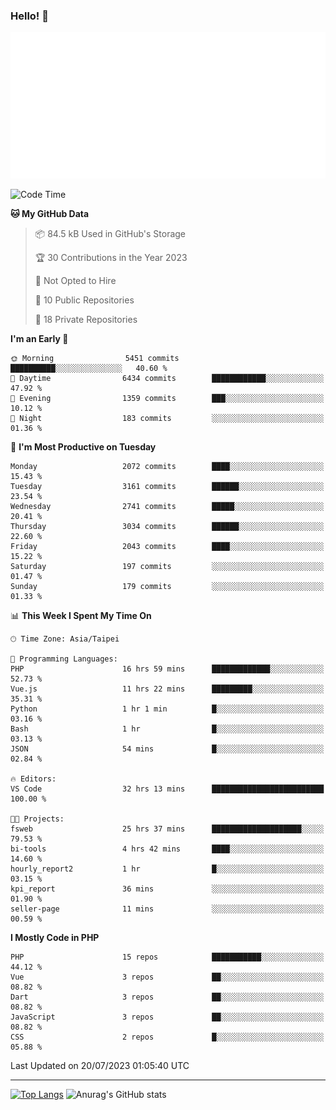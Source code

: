 ### Hello! 👋

![Metrics](/metrics.classic.svg)

<!--START_SECTION:waka-->
![Code Time](http://img.shields.io/badge/Code%20Time-430%20hrs%203%20mins-blue)

**🐱 My GitHub Data** 

> 📦 84.5 kB Used in GitHub's Storage 
 > 
> 🏆 30 Contributions in the Year 2023
 > 
> 🚫 Not Opted to Hire
 > 
> 📜 10 Public Repositories 
 > 
> 🔑 18 Private Repositories 
 > 
**I'm an Early 🐤** 

```text
🌞 Morning                5451 commits        ██████████░░░░░░░░░░░░░░░   40.60 % 
🌆 Daytime                6434 commits        ████████████░░░░░░░░░░░░░   47.92 % 
🌃 Evening                1359 commits        ███░░░░░░░░░░░░░░░░░░░░░░   10.12 % 
🌙 Night                  183 commits         ░░░░░░░░░░░░░░░░░░░░░░░░░   01.36 % 
```
📅 **I'm Most Productive on Tuesday** 

```text
Monday                   2072 commits        ████░░░░░░░░░░░░░░░░░░░░░   15.43 % 
Tuesday                  3161 commits        ██████░░░░░░░░░░░░░░░░░░░   23.54 % 
Wednesday                2741 commits        █████░░░░░░░░░░░░░░░░░░░░   20.41 % 
Thursday                 3034 commits        ██████░░░░░░░░░░░░░░░░░░░   22.60 % 
Friday                   2043 commits        ████░░░░░░░░░░░░░░░░░░░░░   15.22 % 
Saturday                 197 commits         ░░░░░░░░░░░░░░░░░░░░░░░░░   01.47 % 
Sunday                   179 commits         ░░░░░░░░░░░░░░░░░░░░░░░░░   01.33 % 
```


📊 **This Week I Spent My Time On** 

```text
🕑︎ Time Zone: Asia/Taipei

💬 Programming Languages: 
PHP                      16 hrs 59 mins      █████████████░░░░░░░░░░░░   52.73 % 
Vue.js                   11 hrs 22 mins      █████████░░░░░░░░░░░░░░░░   35.31 % 
Python                   1 hr 1 min          █░░░░░░░░░░░░░░░░░░░░░░░░   03.16 % 
Bash                     1 hr                █░░░░░░░░░░░░░░░░░░░░░░░░   03.13 % 
JSON                     54 mins             █░░░░░░░░░░░░░░░░░░░░░░░░   02.84 % 

🔥 Editors: 
VS Code                  32 hrs 13 mins      █████████████████████████   100.00 % 

🐱‍💻 Projects: 
fsweb                    25 hrs 37 mins      ████████████████████░░░░░   79.53 % 
bi-tools                 4 hrs 42 mins       ████░░░░░░░░░░░░░░░░░░░░░   14.60 % 
hourly_report2           1 hr                █░░░░░░░░░░░░░░░░░░░░░░░░   03.15 % 
kpi_report               36 mins             ░░░░░░░░░░░░░░░░░░░░░░░░░   01.90 % 
seller-page              11 mins             ░░░░░░░░░░░░░░░░░░░░░░░░░   00.59 % 
```

**I Mostly Code in PHP** 

```text
PHP                      15 repos            ███████████░░░░░░░░░░░░░░   44.12 % 
Vue                      3 repos             ██░░░░░░░░░░░░░░░░░░░░░░░   08.82 % 
Dart                     3 repos             ██░░░░░░░░░░░░░░░░░░░░░░░   08.82 % 
JavaScript               3 repos             ██░░░░░░░░░░░░░░░░░░░░░░░   08.82 % 
CSS                      2 repos             █░░░░░░░░░░░░░░░░░░░░░░░░   05.88 % 
```




 Last Updated on 20/07/2023 01:05:40 UTC
<!--END_SECTION:waka-->

<hr>

<span style="display:inline-block">[![Top Langs](https://github-readme-stats.vercel.app/api/top-langs/?username=maureendadap&layout=compact&theme=transparent)](https://github.com/anuraghazra/github-readme-stats)</span>
<span style="display:inline-block">![Anurag's GitHub stats](https://github-readme-stats.vercel.app/api?username=maureendadap&show_icons=true&theme=transparent&count_private=true)</span>

<!--
**MaureenDadap/maureendadap** is a ✨ _special_ ✨ repository because its `README.md` (this file) appears on your GitHub profile.

Here are some ideas to get you started:

- 🔭 I’m currently working on ...
- 🌱 I’m currently learning ...
- 👯 I’m looking to collaborate on ...
- 🤔 I’m looking for help with ...
- 💬 Ask me about ...
- 📫 How to reach me: ...
- 😄 Pronouns: ...
- ⚡ Fun fact: ...
-->
